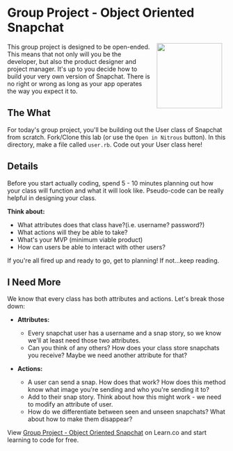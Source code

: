 # Group Project - Object Oriented Snapchat

<img src="https://s3.amazonaws.com/after-school-assets/snapchat.gif" width="150" align="right" hspace="10">

This group project is designed to be open-ended. This means that not only will you be the developer, but also the product designer and project manager. It's up to you decide how to build your very own version of Snapchat. There is no right or wrong as long as your app operates the way you expect it to.

## The What
For today's group project, you'll be building out the User class of Snapchat from scratch. Fork/Clone this lab (or use the `Open in Nitrous` button). In this directory, make a file called `user.rb`. Code out your User class here!

## Details

 Before you start actually coding, spend 5 - 10 minutes planning out how your class will function and what it will look like. Pseudo-code can be really helpful in designing your class.

**Think about:**
+ What attributes does that class have?(i.e. username? password?)
+ What actions will they be able to take?
+ What's your MVP (minimum viable product)
+  How can users be able to interact with other users?

If you're all fired up and ready to go, get to planning! If not...keep reading.

## I Need More

We know that every class has both attributes and actions. Let's break those down:
+ **Attributes:** 
  + Every snapchat user has a username and a snap story, so we know we'll at least need those two attributes. 
  + Can you think of any others? How does your class store snapchats you receive? Maybe we need another attribute for that?

+ **Actions:** 
  + A user can send a snap. How does that work? How does this method know what image you're sending and who you're sending it to?
  + Add to their snap story. Think about how this might work - we need to modify an attribute of user.
  + How do we differentiate between seen and unseen snapchats? What about how to make them disappear?





<p data-visibility='hidden'>View <a href='https://learn.co/lessons/hs-oo-snapchat' title='Group Project - Object Oriented Snapchat'>Group Project - Object Oriented Snapchat</a> on Learn.co and start learning to code for free.</p>
